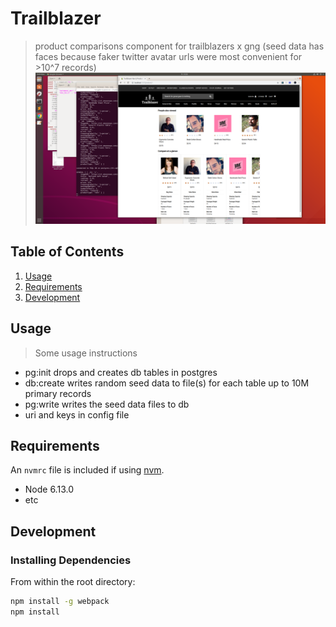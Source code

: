 # Trailblazer

> product comparisons component for trailblazers x gng (seed data has faces because faker twitter avatar urls were most convenient for >10^7 records)
![prodComp](https://github.com/vintg/Trailblazer/blob/master/sdcPreview.png)

## Table of Contents

1. [Usage](#Usage)
1. [Requirements](#requirements)
1. [Development](#development)

## Usage

> Some usage instructions
- pg:init drops and creates db tables in postgres
- db:create writes random seed data to file(s) for each table up to 10M primary records
- pg:write writes the seed data files to db
- uri and keys in config file

## Requirements

An `nvmrc` file is included if using [nvm](https://github.com/creationix/nvm).

- Node 6.13.0
- etc

## Development

### Installing Dependencies

From within the root directory:

```sh
npm install -g webpack
npm install
```

